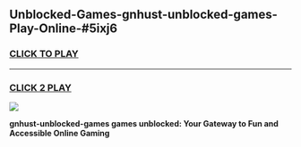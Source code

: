 
## Unblocked-Games-gnhust-unblocked-games-Play-Online-#5ixj6
<h3>
<a href="https://premium.freeplayer.one?title=gnhust-unblocked-games&ref=27F">CLICK TO PLAY</a></h3>
<hr>

<h3>
<a href="https://premium.freeplayer.one?title=gnhust-unblocked-games&ref=27F">CLICK 2 PLAY</a>
  
</h3>

<a href="https://premium.freeplayer.one?title=gnhust-unblocked-games&ref=27F"><img src="https://clearcache.store/games.png"></a>


**gnhust-unblocked-games games unblocked: Your Gateway to Fun and Accessible Online Gaming**

